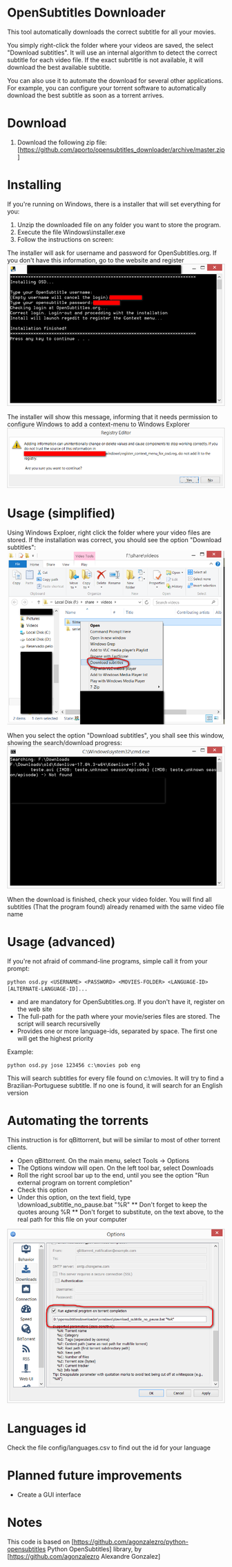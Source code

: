 # OpenSubtitles Downloader
This tool automatically downloads the correct subtitle for all your movies.

You simply right-click the folder where your videos are saved, the select "Download subtitles". It will use an internal algorithm to detect the correct subtitle for each video file. If the exact subrtitle is not available, it will download the best available subtitle.

You can also use it to automate the download for several other applications. For example, you can configure your torrent software to automatically download the best subtitle as soon as a torrent arrives.

# Download
1) Download the following zip file:
[https://github.com/aporto/opensubtitles_downloader/archive/master.zip]

# Installing
If you're running on Windows, there is a installer that will set everything for you:
1) Unzip the downloaded file on any folder you want to store the program.
2) Execute the file Windows\installer.exe
3) Follow the instructions on screen:

The installer will ask for username and password for OpenSubtitles.org. If you don't have this information, go to the website and register
![alt text](https://github.com/aporto/opensubtitles_downloader/blob/master/images/login_check.png)

The installer will show this message, informing that it needs permission to configure Windows to add a context-menu to Windows Explorer
![alt text](https://github.com/aporto/opensubtitles_downloader/blob/master/images/registry_editor.png)

# Usage (simplified)
Using Windows Exploer, right click the folder where your video files are stored. If the installation was correct, you should see the option "Download subtitles":
![alt text](https://github.com/aporto/opensubtitles_downloader/blob/master/images/context_menu.png)

When you select the option "Download subtitles", you shall see this window, showing the search/download progress:
![alt text](https://github.com/aporto/opensubtitles_downloader/blob/master/images/download.png)

When the download is finished, check your video folder. You will find all subtitles (That the program found) already renamed with the same video file name

# Usage (advanced)
If you're not afraid of command-line programs, simple call it from your prompt:
```
python osd.py <USERNAME> <PASSWORD> <MOVIES-FOLDER> <LANGUAGE-ID> [ALTERNATE-LANGUAGE-ID]...
```
  
* <USERNAME> and <PASSWORD> are mandatory for OpenSubtitles.org. If you don't have it, register on the web site
* <MOVIES-FOLDER> The full-path for the path where your movie/series files are stored. The script will search recursivelly
* <LANGUAGE-ID> Provides one or more language-ids, separated by space. The first one will get the highest priority
  
Example:
```
python osd.py jose 123456 c:\movies pob eng
```
This will search subtitles for every file found on c:\movies. It will try to find a Brazilian-Portuguese subtitle. If no one is found, it will search for an English version

# Automating the torrents
This instruction is for qBittorrent, but will be similar to most of other torrent clients. 

* Open qBittorrent. On the main menu, select Tools -> Options
* The Options window will open. On the left tool bar, select Downloads
* Roll the right scrool bar up to the end, until you see the option "Run external program on torrent completion"
* Check this option
* Under this option, on the text field, type <PATH>\download_subtitle_no_pause.bat "%R"
** Don't forget to keep the quotes aroung %R
** Don't forget to substitute, on the text above, <PATH> to the real path for this file on your computer
  
![alt text](https://raw.githubusercontent.com/aporto/opensubtitles_downloader/master/images/qbittorrent_options.png)

# Languages id
Check the file config/languages.csv to find out the id for your language

# Planned future improvements
* Create a GUI interface

# Notes
This code is based on [https://github.com/agonzalezro/python-opensubtitles Python OpenSubtitles] library, by [https://github.com/agonzalezro Alexandre Gonzalez]
